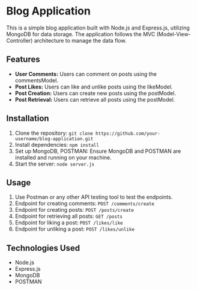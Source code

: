# Blog Application

This is a simple blog application built with Node.js and Express.js, utilizing MongoDB for data storage. The application follows the MVC (Model-View-Controller) architecture to manage the data flow.

## Features

- **User Comments:** Users can comment on posts using the commentsModel.
- **Post Likes:** Users can like and unlike posts using the likeModel.
- **Post Creation:** Users can create new posts using the postModel.
- **Post Retrieval:** Users can retrieve all posts using the postModel.

## Installation

1. Clone the repository: `git clone https://github.com/your-username/blog-application.git`
2. Install dependencies: `npm install`
3. Set up MongoDB, POSTMAN: Ensure MongoDB and POSTMAN are installed and running on your machine.
4. Start the server: `node server.js`

## Usage

1. Use Postman or any other API testing tool to test the endpoints.
2. Endpoint for creating comments: `POST /comments/create`
3. Endpoint for creating posts: `POST /posts/create`
4. Endpoint for retrieving all posts: `GET /posts`
5. Endpoint for liking a post: `POST /likes/like`
6. Endpoint for unliking a post: `POST /likes/unlike`

## Technologies Used

- Node.js
- Express.js
- MongoDB
- POSTMAN